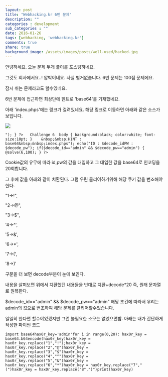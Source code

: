 ```yaml
---
layout: post
title: "Webhacking.kr 6번 문제"
description: ""
categories : development
sub_categories : ""
date: 2016-01-26
tags: [webhacking, 'webhacking.kr']
comments: true
share: true
background_image: /assets/images/posts/well-used/hacked.jpg
---
```


안녕하세요. 오늘 문제 두개 풀이를 포스팅하네요.

그것도 회사에서요..! 압박이네요. 사실 별거없습니다. 6번 문제는 100점 문제에요.

잠시 쉬는 문제라고도 할수있네요.

  

6번 문제에 접근하면 최상단에 힌트로 'base64'를 기재했네요.

아래 'index.phps'에는 링크가 걸려있네요. 해당 링크로 이동하면 아래와 같은 소스가 보입니다.

  

  

![](/assets/images/posts/496/225D4A3756A7076515A258.PNG)

  

  

  

    "); } ?>   Challenge 6  body { background:black; color:white; font-size:10pt; }    &nbsp;&nbsp;HINT : base64&nbsp;&nbsp;index.phps"); echo("ID : $decode_idPW : $decode_pw"); if($decode_id=="admin" && $decode_pw=="admin") {     @solve(6,100); } ?> 

  

Cookie값의 유무에 따라 id,pw의 값을 대입하고 그 대입한 값을 base64로 인코딩을 20회합니다.

그 후에 값을 아래와 같이 치환된다. 그럼 우린 클리어하기위해 해당 쿠키 값을 변조해야한다.

  

"1->!",

"2->@",

"3->$",

'4->^',

'5->&',

'6->*',

'7->(',

'8->)'

  

구문을 더 보면 decode부분이 눈에 보인다.

내용을 살펴보면 위에서 치환했던 내용들을 반대로 치환+decode*20 즉, 원래 문자열로 원복한다.

$decode_id=="admin" && $decode_pw=="admin" 해당 조건에 따라서 우리는 admin의 값으로 변조하여 해당
문제를 클리어할수있습니다.

  

일일히 한다면 할수야있겠지만 그런 불필요한 소모는 없었으면함. 아래는 내가 간단하게 작성한 파이썬 코드

    import base64hax0r_key='admin'for i in range(0,20):	hax0r_key = base64.b64encode(hax0r_key)hax0r_key = hax0r_key.replace("1","!");hax0r_key = hax0r_key.replace("2","@")hax0r_key = hax0r_key.replace("3","$")hax0r_key = hax0r_key.replace("4","^")hax0r_key = hax0r_key.replace("5","&")hax0r_key = hax0r_key.replace("6","*")hax0r_key = hax0r_key.replace("7","(")hax0r_key = hax0r_key.replace("8",")")print(hax0r_key)

